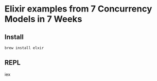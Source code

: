 # Elixir examples from 7 Concurrency Models in 7 Weeks

## Install

    brew install elxir

## REPL

   iex
